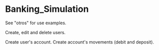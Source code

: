 # Banking_Simulation

See "otros" for use examples.

Create, edit and delete users.

Create user's account. Create account's movements (debit and deposit).
